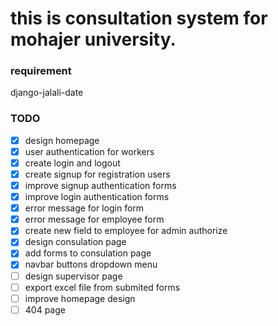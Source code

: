 # this is consultation system for mohajer university.

### requirement
django-jalali-date

### TODO
- [X] design homepage
- [X] user authentication for workers
- [X] create login and logout
- [X] create signup for registration users
- [X] improve signup authentication forms
- [X] improve login authentication forms
- [X] error message for login form
- [X] error message for employee form
- [X] create new field to employee for admin authorize
- [X] design consulation page
- [X] add forms to consulation page
- [X] navbar buttons dropdown menu
- [ ] design supervisor page
- [ ] export excel file from submited forms
- [ ] improve homepage design
- [ ] 404 page
